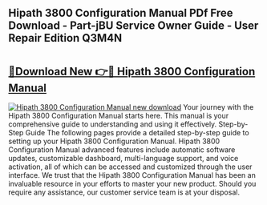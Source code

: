 ## Hipath 3800 Configuration Manual PDf Free Download - Part-jBU Service Owner Guide - User Repair Edition Q3M4N

# <h2><a href="http://bc70899.oget.top/?id=Hipath+3800+Configuration+Manual">🔗Download New 👉🔴 Hipath 3800 Configuration Manual</a></h2>

[![Hipath 3800 Configuration Manual new download](https://i.imgur.com/5g1atiW.png)](http://bc70899.oget.top/?id=Hipath+3800+Configuration+Manual)
Your journey with the Hipath 3800 Configuration Manual starts here. This manual is your comprehensive guide to understanding and using it effectively. Step-by-Step Guide The following pages provide a detailed step-by-step guide to setting up your Hipath 3800 Configuration Manual. Hipath 3800 Configuration Manual advanced features include automatic software updates, customizable dashboard, multi-language support, and voice activation, all of which can be accessed and customized through the user interface. We trust that the Hipath 3800 Configuration Manual has been an invaluable resource in your efforts to master your new product. Should you require any assistance, our customer service team is at your disposal.
